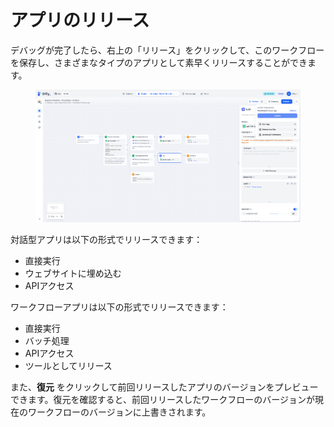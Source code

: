 # アプリのリリース

デバッグが完了したら、右上の「リリース」をクリックして、このワークフローを保存し、さまざまなタイプのアプリとして素早くリリースすることができます。

<figure><img src="../../.gitbook/assets/output (4) (3).png" alt=""><figcaption></figcaption></figure>

対話型アプリは以下の形式でリリースできます：

* 直接実行
* ウェブサイトに埋め込む
* APIアクセス

ワークフローアプリは以下の形式でリリースできます：

* 直接実行
* バッチ処理
* APIアクセス
* ツールとしてリリース

また、**復元** をクリックして前回リリースしたアプリのバージョンをプレビューできます。復元を確認すると、前回リリースしたワークフローのバージョンが現在のワークフローのバージョンに上書きされます。